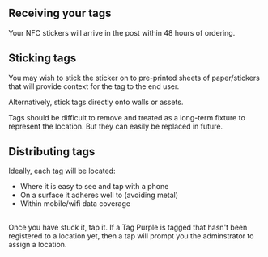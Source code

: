 ## Receiving your tags

Your NFC stickers will arrive in the post within 48 hours of ordering.

## Sticking tags
You may wish to stick the sticker on to pre-printed sheets of paper/stickers that will provide context for the tag to the end user.

Alternatively, stick tags directly onto walls or assets.

Tags should be difficult to remove and treated as a long-term fixture to represent the location. But they can easily be replaced in future.

## Distributing tags
Ideally, each tag will be located:
- Where it is easy to see and tap with a phone
- On a surface it adheres well to (avoiding metal)
- Within mobile/wifi data coverage

## 
Once you have stuck it, tap it.
If a Tag Purple is tagged that hasn't been registered to a location yet, then a tap will prompt you the adminstrator to assign a location.
<!--stackedit_data:
eyJoaXN0b3J5IjpbLTQ2NzY3NTY3NiwyMDk1NDg5NTI4LC00ND
M3NDQwNjBdfQ==
-->